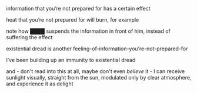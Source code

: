 information that you’re not prepared for has a certain effect

heat that you’re not prepared for will burn, for example

note how ████ suspends the information in front of him, instead of suffering the effect

existential dread is another feeling-of-information-you’re-not-prepared-for

I’ve been building up an immunity to existential dread

and - don't read into this at all, maybe don't even *believe* it - I can receive sunlight visually, straight from the sun, modulated only by clear atmosphere, and experience it as delight
